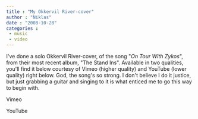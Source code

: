 ```yaml
---
title : "My Okkervil River-cover"
author : "Niklas"
date : "2008-10-28"
categories : 
 - music
 - video
---
```


I've done a solo Okkervil River-cover, of the song "_On Tour With Zykos_", from their most recent album, "The Stand Ins". Available in two qualities, you'll find it below courtesy of Vimeo (higher quality) and YouTube (lower quality) right below. God, the song's so strong. I don't believe I do it justice, but just grabbing a guitar and singing to it is what enticed me to go this way to begin with.

    
Vimeo

 YouTube
